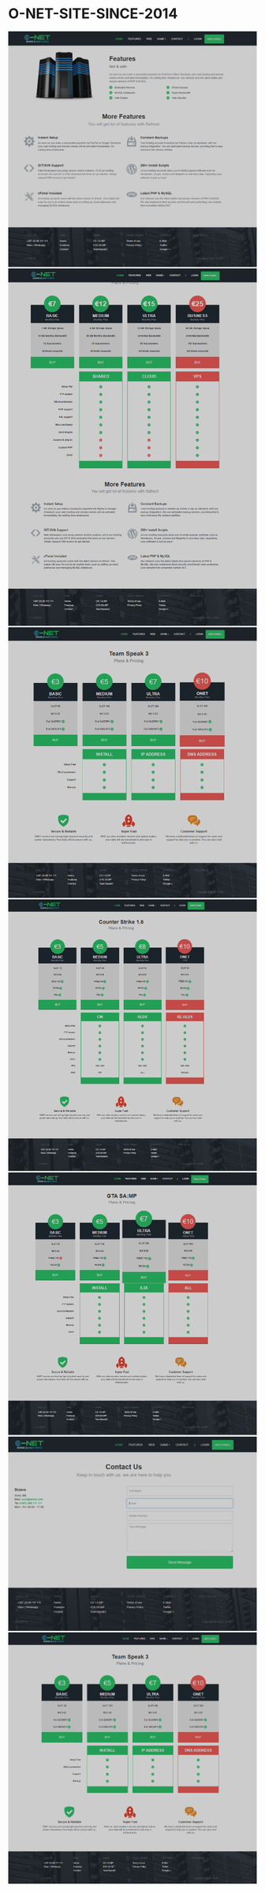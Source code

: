 # O-NET-SITE-SINCE-2014


![alt text](https://github.com/O-NETHOSTING/O-NET-SITE-SINCE-2014/blob/main/view-images/view%20(1).png)
![alt text](https://github.com/O-NETHOSTING/O-NET-SITE-SINCE-2014/blob/main/view-images/view%20(2).png)
![alt text](https://github.com/O-NETHOSTING/O-NET-SITE-SINCE-2014/blob/main/view-images/view%20(3).png)
![alt text](https://github.com/O-NETHOSTING/O-NET-SITE-SINCE-2014/blob/main/view-images/view%20(4).png)
![alt text](https://github.com/O-NETHOSTING/O-NET-SITE-SINCE-2014/blob/main/view-images/view%20(5).png)
![alt text](https://github.com/O-NETHOSTING/O-NET-SITE-SINCE-2014/blob/main/view-images/view%20(6).png)
![alt text](https://github.com/O-NETHOSTING/O-NET-SITE-SINCE-2014/blob/main/view-images/view%20(7).png)
